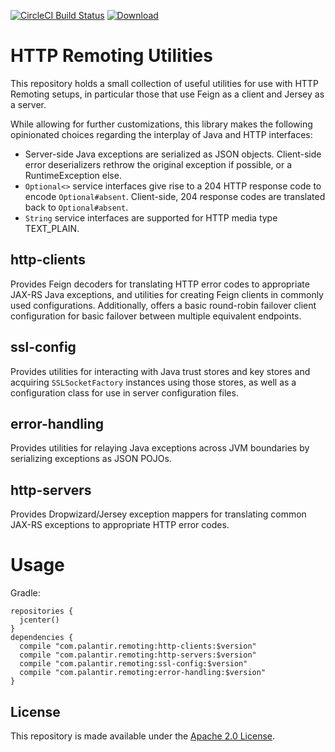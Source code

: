 [![CircleCI Build Status](https://circleci.com/gh/palantir/http-remoting/tree/develop.svg)](https://circleci.com/gh/palantir/http-remoting)
[![Download](https://api.bintray.com/packages/palantir/releases/http-remoting/images/download.svg) ](https://bintray.com/palantir/releases/http-remoting/_latestVersion)

HTTP Remoting Utilities
=======================
This repository holds a small collection of useful utilities for use with HTTP Remoting setups,
in particular those that use Feign as a client and Jersey as a server.

While allowing for further customizations, this library makes the following opinionated choices
regarding the interplay of Java and HTTP interfaces:
- Server-side Java exceptions are serialized as JSON objects. Client-side error deserializers
  rethrow the original exception if possible, or a RuntimeException else.
- `Optional<>` service interfaces give rise to a 204 HTTP response code to encode `Optional#absent`.
  Client-side, 204 response codes are translated back to `Optional#absent`.
- `String` service interfaces are supported for HTTP media type TEXT_PLAIN.

http-clients
--------------
Provides Feign decoders for translating HTTP error codes to appropriate JAX-RS Java exceptions,
and utilities for creating Feign clients in commonly used configurations. Additionally,
offers a basic round-robin failover client configuration for basic failover between multiple
equivalent endpoints.

ssl-config
----------
Provides utilities for interacting with Java trust stores and key stores and acquiring
`SSLSocketFactory` instances using those stores, as well as a configuration class for 
use in server configuration files.

error-handling
--------------
Provides utilities for relaying Java exceptions across JVM boundaries by serializing exceptions
as JSON POJOs.

http-servers
------------
Provides Dropwizard/Jersey exception mappers for translating common JAX-RS exceptions to
appropriate HTTP error codes.

Usage
=====


Gradle:

    repositories {
      jcenter()
    } 
    dependencies {
      compile "com.palantir.remoting:http-clients:$version"
      compile "com.palantir.remoting:http-servers:$version"
      compile "com.palantir.remoting:ssl-config:$version"
      compile "com.palantir.remoting:error-handling:$version"
    }


License
-------
This repository is made available under the [Apache 2.0 License](http://www.apache.org/licenses/LICENSE-2.0).
